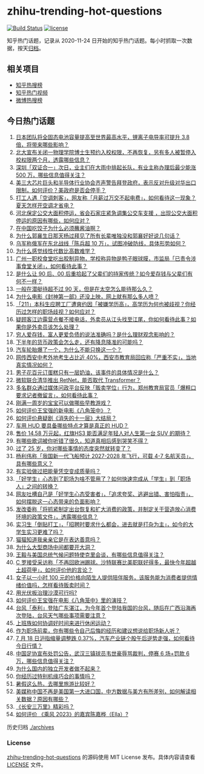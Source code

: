 # zhihu-trending-hot-questions

[![Build Status](https://github.com/justjavac/zhihu-trending-hot-questions/workflows/ci/badge.svg?branch=master)](https://github.com/justjavac/zhihu-trending-hot-questions/actions)
[![license](https://img.shields.io/github/license/justjavac/zhihu-trending-hot-questions)](https://github.com/justjavac/zhihu-trending-hot-questions/blob/master/LICENSE)

知乎热门话题，记录从 2020-11-24
日开始的知乎热门话题。每小时抓取一次数据，按天[归档](./archives)。

## 相关项目

- [知乎热搜榜](https://github.com/justjavac/zhihu-trending-top-search)
- [知乎热门视频](https://github.com/justjavac/zhihu-trending-hot-video)
- [微博热搜榜](https://github.com/justjavac/weibo-trending-hot-search)

## 今日热门话题

<!-- BEGIN -->
<!-- 最后更新时间 Wed Jul 19 2023 02:21:39 GMT+0800 (China Standard Time) -->

1. [日本团队将全固态电池容量提高至世界最高水平，锂离子电导率可提升 3.8 倍，将带来哪些影响？](https://www.zhihu.com/question/612473880)
1. [北大宣布关闭一物理学院博士生预约入校权限，不再恢复，另有多人被暂停入校权限两个月，透露哪些信息？](https://www.zhihu.com/question/612476384)
1. [深圳「双证合一」次日，业主们在大雨中排起长队，有业主称办理后最少能涨 500 万，哪些信息值得关注？](https://www.zhihu.com/question/612659896)
1. [美三大芯片巨头和半导体行业协会齐声警告拜登政府，表示反对升级对华出口限制，如何评价？美政府是否会停手？](https://www.zhihu.com/question/612701292)
1. [打工人遇「空调刺客」，网友称「月薪过万交不起电费」，如何看待这一现象？夏天怎样开空调才省电？](https://www.zhihu.com/question/612715852)
1. [河北保定公交大面积停运，省会石家庄紧急调集公交车支援 ，出现公交大面积停运的原因有哪些，如何应对？](https://www.zhihu.com/question/612135833)
1. [在中国吃饺子为什么必须蘸酱油啊？](https://www.zhihu.com/question/608934501)
1. [为什么郭襄生日那天杨过拜见了所有长辈唯独没和郭襄好好说几句话？](https://www.zhihu.com/question/407740593)
1. [乌军称俄军在东北战线「陈兵超 10 万」，试图冲破防线，具体形势如何？](https://www.zhihu.com/question/612684594)
1. [为什么感觉线性代数比高数难学？](https://www.zhihu.com/question/532270320)
1. [广州一职校食堂吃出胶制异物，学校称异物是鸭子眼球膜，市监局「已责令涉事食堂关闭」，如何看待此事？](https://www.zhihu.com/question/612672243)
1. [是什么让 90 后、00 后重拾起了父辈们的持家传统？如今爱存钱与父辈们有何不一样？](https://www.zhihu.com/question/612271386)
1. [一般在潜艇待超不过 90 天，但是在太空怎么能待那么久？](https://www.zhihu.com/question/465762854)
1. [为什么电影《封神第一部》还没上映，网上就有那么多人喷？](https://www.zhihu.com/question/612090137)
1. [「211」本科生应聘工厂遭爽约因「被嫌学历高」，高学历为何也被歧视？你经历过怎样的职场歧视？如何应对？](https://www.zhihu.com/question/612701753)
1. [疑顾客江边露营点餐不接电话，外卖员从江头找至江尾，你如何看待此事？如果你是外卖员该怎么处理？](https://www.zhihu.com/question/612656152)
1. [穷人爱存钱，富人更爱负债的说法准确吗？是什么理财观念影响的？](https://www.zhihu.com/question/612271449)
1. [下半年的货币政策会怎么走，还有降息降准的可能吗？](https://www.zhihu.com/question/612271502)
1. [汽车轮胎爆了一个，为什么不能只换这一个？](https://www.zhihu.com/question/605448823)
1. [网传西安中考外地考生占比近 40%，西安市教育局回应称「严重不实」，当地真实情况如何？](https://www.zhihu.com/question/612744250)
1. [男子花百元订蛋糕只有一层奶油，该事件的具体情况是什么？](https://www.zhihu.com/question/611320356)
1. [微软联合清华推出 RetNet，能否取代 Transformer？](https://www.zhihu.com/question/612761391)
1. [多名群众通过媒体问政平台反映「贩卖学位」行为，郑州教育局官员「爆粗口要求记者撤留言」，如何看待此事？](https://www.zhihu.com/question/612674154)
1. [刚满一周岁的宝宝可以做哪些早教游戏？](https://www.zhihu.com/question/610593419)
1. [如何评价王宝强的新电影《八角笼中》？](https://www.zhihu.com/question/611194220)
1. [如何评价悬疑剧《消失的十一层》大结局？](https://www.zhihu.com/question/612722607)
1. [车用 HUD 要具备哪些特点才算是真正的 HUD？](https://www.zhihu.com/question/26074286)
1. [售价 14.58 万元起，红旗HS3 能否满足年轻人对人生第一台 SUV 的期待？](https://www.zhihu.com/question/612578573)
1. [有哪些歌词被你听错了很久，知道真相后感到哭笑不得？](https://www.zhihu.com/question/297225697)
1. [过了 25 岁，你对哪些事情的态度突然就转变了？](https://www.zhihu.com/question/612528639)
1. [杨利伟称「我国新一代飞船预计 2027-2028 年飞行，可载 4-7 名航天员」，具有哪些意义？](https://www.zhihu.com/question/612675316)
1. [有实验做过把能量凭空变成质量吗？](https://www.zhihu.com/question/611699283)
1. [「好学生」心态到了职场为啥不管用了？如何快速完成从「学生」到「职场人」之间的转换？](https://www.zhihu.com/question/611885224)
1. [网友吐槽自己是「好学生心态受害者」，「追求夸奖、逃避出错、害怕指责」，如何摆脱这一心态带来的负面影响？](https://www.zhihu.com/question/612691351)
1. [发改委称「将抓紧制定出台恢复和扩大消费的政策，并制定关于营造放心消费环境的政策文件」，透露哪些信息？](https://www.zhihu.com/question/612670855)
1. [实习生「倒贴打工」，「招聘时要求什么都会，进去就是打杂为主」，如今的大学生实习更难了吗？](https://www.zhihu.com/question/611893332)
1. [猫猫知道我亲亲它是在表达善意吗？](https://www.zhihu.com/question/611176149)
1. [为什么大型商场中间都要开大洞？](https://www.zhihu.com/question/22186295)
1. [王毅与美国总统气候问题特使克里会谈，有哪些信息值得关注？](https://www.zhihu.com/question/612663996)
1. [C 罗接受采访称「不再回欧洲踢球。沙特联赛比美职联好得多，最快今年超越土超荷甲」，如何评价他的言论？](https://www.zhihu.com/question/612649775)
1. [女子以一小时 100 元的价格向陌生人提供陪伴服务，该服务能为消费者提供情绪价值吗，怎样看待贩卖时间？](https://www.zhihu.com/question/612658286)
1. [用光伏板治理沙漠可行吗?](https://www.zhihu.com/question/541090690)
1. [如何评价王宝强在电影《八角笼中》里的演技？](https://www.zhihu.com/question/611301828)
1. [台风「泰利」登陆广东湛江，为今年首个登陆我国的台风，随后在广西沿海再次登陆，台风天气哪些事项需要注意？](https://www.zhihu.com/question/612607483)
1. [上班族如何协调好时间来进行休闲运动？](https://www.zhihu.com/question/595327871)
1. [作为职场前辈，你有哪些令自己后悔的经历和建议想说给职场新人听？](https://www.zhihu.com/question/611885289)
1. [7 月 18 日沪指缩量调整跌 0.37%，汽车产业链个股午后逆势走强，如何看待今日行情？](https://www.zhihu.com/question/612662420)
1. [中国足协宣布处罚公告，武汉三镇球员韦世豪辱骂裁判，停赛 6 场+罚款 6 万，哪些信息值得关注？](https://www.zhihu.com/question/612691617)
1. [为什么国内的独立开发者做不起来？](https://www.zhihu.com/question/598811656)
1. [你经历过特别机缘巧合的事情吗？](https://www.zhihu.com/question/399124721)
1. [暑假这么热，去哪里旅游比较好？](https://www.zhihu.com/question/611490040)
1. [美媒称中国不再是美国第一大进口国，中方数据与美方有所差别，如何解读相关数据？原因有哪些？](https://www.zhihu.com/question/612592226)
1. [《长安三万里》精彩吗？](https://www.zhihu.com/question/611823636)
1. [如何评价 《乘风 2023》的嘉宾陈嘉桦（Ella）?](https://www.zhihu.com/question/395842881)

<!-- END -->

历史归档 [./archives](./archives)

### License

[zhihu-trending-hot-questions](https://github.com/justjavac/zhihu-trending-hot-questions)
的源码使用 MIT License 发布。具体内容请查看 [LICENSE](./LICENSE) 文件。
